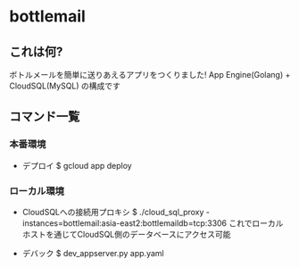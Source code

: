 # bottlemail
## これは何?
ボトルメールを簡単に送りあえるアプリをつくりました!
App Engine(Golang) + CloudSQL(MySQL) の構成です

## コマンド一覧

### 本番環境
- デプロイ
$ gcloud app deploy

### ローカル環境
- CloudSQLへの接続用プロキシ
$ ./cloud_sql_proxy -instances=bottlemail:asia-east2:bottlemaildb=tcp:3306
これでローカルホストを通じてCloudSQL側のデータベースにアクセス可能

- デバック
$ dev_appserver.py app.yaml
